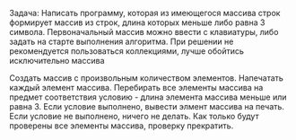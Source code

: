 Задача: Написать программу, которая из имеющегося массива строк формирует массив из строк, длина которых меньше либо равна 3 символа. Первоначальный массив можно ввести с клавиатуры, либо задать на старте выполнения алгоритма. При решении не рекомендуется пользоваться коллекциями, лучше обойтись исключительно массива

Создать массив с произвольным количеством элементов.
Напечатать каждый элемент массива.
Перебирать все элементы массива на предмет соответствия условию - длина элемента массива меньше или равна 3.
Если условие выполнено, вывести элмент массива на печать. Если условие не выполнено, ничего не делать.
Как только будут проверены все элементы массива, проверку прекратить.